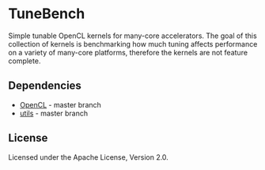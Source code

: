 
# TuneBench

Simple tunable OpenCL kernels for many-core accelerators.
The goal of this collection of kernels is benchmarking how much tuning affects performance on a variety of many-core platforms, therefore the kernels are not feature complete.

## Dependencies

* [OpenCL](https://github.com/isazi/OpenCL) - master branch
* [utils](https://github.com/isazi/utils) - master branch

## License

Licensed under the Apache License, Version 2.0.

